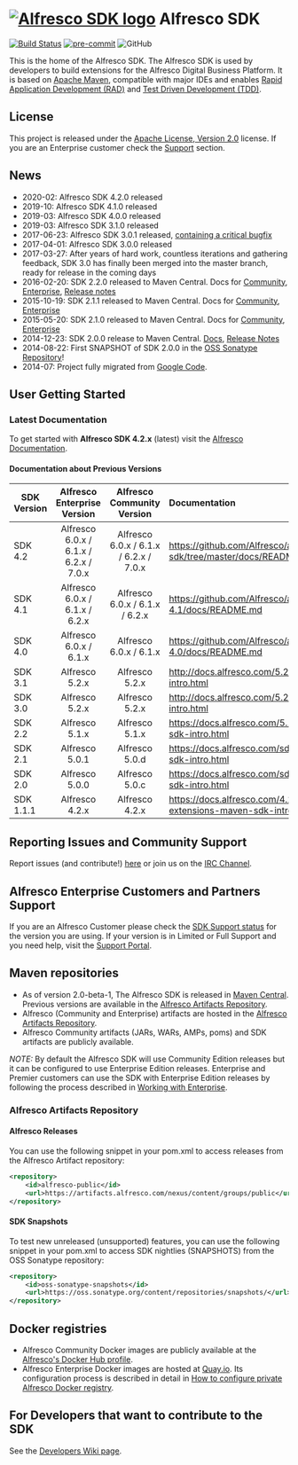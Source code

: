 # [![Alfresco SDK logo](https://github.com/Alfresco/alfresco-sdk/raw/master/src/site/resources/img/alfresco-maven-logo.jpg)](#features) Alfresco SDK


[![Build Status](https://travis-ci.com/Alfresco/alfresco-sdk.svg?branch=master)](https://travis-ci.com/Alfresco/alfresco-sdk)
[![pre-commit](https://img.shields.io/badge/pre--commit-enabled-brightgreen?logo=pre-commit&logoColor=white)](https://github.com/pre-commit/pre-commit)
![GitHub](https://img.shields.io/github/license/Alfresco/alfresco-sdk?color=brightgreen)

This is the home of the Alfresco SDK. The Alfresco SDK is used by developers to build extensions for the Alfresco Digital Business Platform. It is based on 
[Apache Maven](http://maven.apache.org/), compatible with major IDEs and enables [Rapid Application Development (RAD)](https://en.wikipedia.org/wiki/Rapid_application_development) 
and [Test Driven Development (TDD)](https://en.wikipedia.org/wiki/Test-driven_development).

## License
This project is released under the [Apache License, Version 2.0](http://www.apache.org/licenses/LICENSE-2.0.html) license.
If you are an Enterprise customer check the [Support](#alfresco-enterprise-customers-and-partners-support) section.

## News

- 2020-02: Alfresco SDK 4.2.0 released
- 2019-10: Alfresco SDK 4.1.0 released
- 2019-03: Alfresco SDK 4.0.0 released
- 2019-03: Alfresco SDK 3.1.0 released
- 2017-06-23: Alfresco SDK 3.0.1 released, [containing a critical bugfix](https://github.com/Alfresco/alfresco-sdk/issues/461)
- 2017-04-01: Alfresco SDK 3.0.0 released
- 2017-03-27: After years of hard work, countless iterations and gathering feedback, SDK 3.0 has finally been merged into the master branch, ready for release in the coming days
- 2016-02-20: SDK 2.2.0 released to Maven Central. Docs for [Community](http://docs.alfresco.com/community/concepts/alfresco-sdk-intro.html), [Enterprise](http://docs.alfresco.com/5.1/concepts/alfresco-sdk-intro.html), [Release notes](https://artifacts.alfresco.com/nexus/content/repositories/alfresco-docs/alfresco-sdk-aggregator/latest/github-report.html)
- 2015-10-19: SDK 2.1.1 released to Maven Central. Docs for [Community](http://docs.alfresco.com/community/concepts/alfresco-sdk-intro.html), [Enterprise](http://docs.alfresco.com/5.0/concepts/alfresco-sdk-intro.html)
- 2015-05-20: SDK 2.1.0 released to Maven Central. Docs for [Community](http://docs.alfresco.com/community/concepts/alfresco-sdk-intro.html), [Enterprise](http://docs.alfresco.com/5.0/concepts/alfresco-sdk-intro.html)
- 2014-12-23: SDK 2.0.0 release to Maven Central. [Docs](http://docs.alfresco.com/sdk2.0/concepts/alfresco-sdk-intro.html), [Release Notes](https://artifacts.alfresco.com/nexus/content/repositories/alfresco-docs/alfresco-sdk-aggregator/archive/2.0.0/github-report.htm)
- 2014-08-22: First SNAPSHOT of SDK 2.0.0 in the [OSS Sonatype Repository](https://oss.sonatype.org/content/repositories/snapshots/org/alfresco/maven/alfresco-sdk-parent/2.0.0-SNAPSHOT/)!
- 2014-07: Project fully migrated from [Google Code](https://code.google.com/p/maven-alfresco-archetypes).

## User Getting Started

### Latest Documentation
To get started with **Alfresco SDK 4.2.x** (latest) visit the [Alfresco Documentation](docs/README.md).

#### Documentation about Previous Versions
| SDK Version  | Alfresco Enterprise Version       |  Alfresco Community Version       | Documentation  |
| ------------- |:-------------:| :-----:|:-----|
| SDK 4.2   | Alfresco 6.0.x / 6.1.x / 6.2.x / 7.0.x | Alfresco 6.0.x / 6.1.x / 6.2.x / 7.0.x | https://github.com/Alfresco/alfresco-sdk/tree/master/docs/README.md |
| SDK 4.1   | Alfresco 6.0.x / 6.1.x / 6.2.x | Alfresco 6.0.x / 6.1.x / 6.2.x | https://github.com/Alfresco/alfresco-sdk/blob/sdk-4.1/docs/README.md |
| SDK 4.0   | Alfresco 6.0.x / 6.1.x | Alfresco 6.0.x / 6.1.x | https://github.com/Alfresco/alfresco-sdk/blob/sdk-4.0/docs/README.md |
| SDK 3.1   | Alfresco 5.2.x | Alfresco 5.2.x | http://docs.alfresco.com/5.2/concepts/sdk-intro.html |
| SDK 3.0   | Alfresco 5.2.x | Alfresco 5.2.x | http://docs.alfresco.com/5.2/concepts/sdk-intro.html |
| SDK 2.2   | Alfresco 5.1.x | Alfresco 5.1.x | https://docs.alfresco.com/5.1/concepts/alfresco-sdk-intro.html |
| SDK 2.1   | Alfresco 5.0.1 | Alfresco 5.0.d | https://docs.alfresco.com/sdk2.1/concepts/alfresco-sdk-intro.html |
| SDK 2.0   | Alfresco 5.0.0 | Alfresco 5.0.c | https://docs.alfresco.com/sdk2.0/concepts/alfresco-sdk-intro.html |
| SDK 1.1.1 | Alfresco 4.2.x | Alfresco 4.2.x | https://docs.alfresco.com/4.2/concepts/dev-extensions-maven-sdk-intro.html |

## Reporting Issues and Community Support
Report issues (and contribute!) [here](https://github.com/Alfresco/alfresco-sdk/issues?milestone=1&state=open) or join us on the [IRC Channel](http://chat.alfresco.com/).

## Alfresco Enterprise Customers and Partners Support
If you are an Alfresco Customer
please check the [SDK Support status](http://www.alfresco.com/services/subscription/technical-support/product-support-status)
for the version you are using.  If your version is in Limited or Full Support and you need help, visit the [Support Portal](http://support.alfresco.com).

## Maven repositories
- As of version 2.0-beta-1, The Alfresco SDK is released in [Maven Central](http://search.maven.org/#search|ga|1|alfresco-sdk). Previous versions are available 
in the [Alfresco Artifacts Repository](https://artifacts.alfresco.com/).
- Alfresco (Community and Enterprise) artifacts are  hosted in the [Alfresco Artifacts Repository](https://artifacts.alfresco.com/).
- Alfresco Community artifacts (JARs, WARs, AMPs, poms) and SDK artifacts are publicly available.

*NOTE:* By default the Alfresco SDK will use Community Edition releases but it can be configured to use Enterprise Edition releases. Enterprise and Premier 
customers can use the SDK with Enterprise Edition releases by following the process described in [Working with Enterprise](docs/advanced-topics/working-with-enterprise/README.md).

### Alfresco Artifacts Repository

#### Alfresco Releases
You can use the following snippet in your pom.xml to access releases from the Alfresco Artifact repository:

```xml
<repository>
    <id>alfresco-public</id>
    <url>https://artifacts.alfresco.com/nexus/content/groups/public</url>
</repository>
```

#### SDK Snapshots
To test new unreleased (unsupported) features, you can use the following snippet in your pom.xml to access SDK nightlies (SNAPSHOTS) from the OSS Sonatype repository:

```xml
<repository>
    <id>oss-sonatype-snapshots</id>
    <url>https://oss.sonatype.org/content/repositories/snapshots/</url>
</repository>
```

## Docker registries
- Alfresco Community Docker images are publicly available at the [Alfresco's Docker Hub profile](https://hub.docker.com/u/alfresco/).
- Alfresco Enterprise Docker images are hosted at [Quay.io](https://quay.io/). Its configuration process is described in detail in [How to configure private Alfresco Docker registry](docs/advanced-topics/working-with-enterprise/enterprise-docker-registry.md).

## For Developers that want to contribute to the SDK
See the [Developers Wiki page](https://github.com/Alfresco/alfresco-sdk/wiki/Developer-Wiki).

